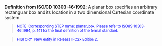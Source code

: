﻿**Definition from ISO/CD 10303-46:1992**: A planar box specifies an arbitrary rectangular box and its location in a two dimensional Cartesian coordinate system.

> <font color="#0000ff"><small>
NOTE&nbsp; Corresponding STEP name: planar_box. Please refer to
ISO/IS
10303-46:1994, p. 141 for the final definition of the formal standard.</small>
  </font>

> <small> <font color="#0000ff">HISTORY&nbsp;
New entity in Release IFC2x Edition 2.</font> </small>